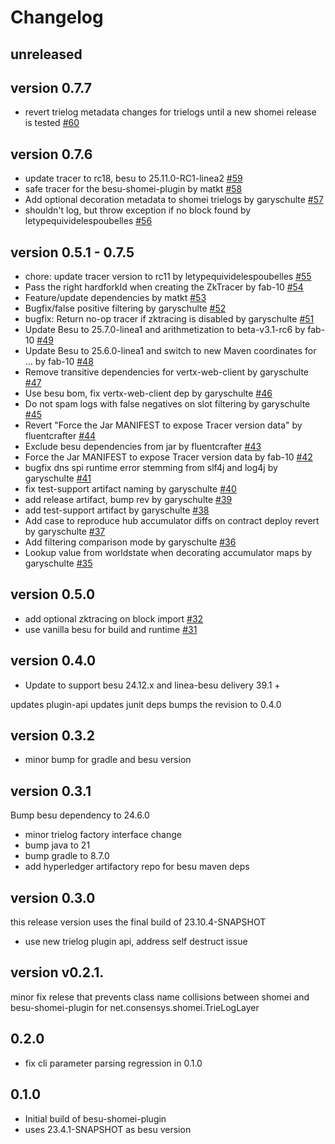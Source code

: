 # Changelog

## unreleased

## version 0.7.7
* revert trielog metadata changes for trielogs until a new shomei release is tested [#60](https://github.com/Consensys/besu-shomei-plugin/pull/60) 

## version 0.7.6
* update tracer to rc18, besu to 25.11.0-RC1-linea2 [#59](https://github.com/Consensys/besu-shomei-plugin/pull/59)
* safe tracer for the besu-shomei-plugin  by matkt [#58](https://github.com/Consensys/besu-shomei-plugin/pull/58)
* Add optional decoration metadata to shomei trielogs  by garyschulte [#57](https://github.com/Consensys/besu-shomei-plugin/pull/57)
* shouldn't log, but throw exception if no block found  by letypequividelespoubelles [#56](https://github.com/Consensys/besu-shomei-plugin/pull/56)


## version 0.5.1 - 0.7.5
* chore: update tracer version to rc11  by letypequividelespoubelles [#55](https://github.com/Consensys/besu-shomei-plugin/pull/55)
* Pass the right hardforkId when creating the ZkTracer  by fab-10 [#54](https://github.com/Consensys/besu-shomei-plugin/pull/54)
* Feature/update dependencies  by matkt [#53](https://github.com/Consensys/besu-shomei-plugin/pull/53)
* Bugfix/false positive filtering  by garyschulte [#52](https://github.com/Consensys/besu-shomei-plugin/pull/52)
* bugfix: Return no-op tracer if zktracing is disabled  by garyschulte [#51](https://github.com/Consensys/besu-shomei-plugin/pull/51)
* Update Besu to 25.7.0-linea1 and arithmetization to beta-v3.1-rc6  by fab-10 [#49](https://github.com/Consensys/besu-shomei-plugin/pull/49)
* Update Besu to 25.6.0-linea1 and switch to new Maven coordinates for …  by fab-10 [#48](https://github.com/Consensys/besu-shomei-plugin/pull/48)
* Remove transitive dependencies for vertx-web-client  by garyschulte [#47](https://github.com/Consensys/besu-shomei-plugin/pull/47)
* Use besu bom, fix vertx-web-client dep  by garyschulte [#46](https://github.com/Consensys/besu-shomei-plugin/pull/46)
* Do not spam logs with false negatives on slot filtering  by garyschulte [#45](https://github.com/Consensys/besu-shomei-plugin/pull/45)
* Revert "Force the Jar MANIFEST to expose Tracer version data"  by fluentcrafter [#44](https://github.com/Consensys/besu-shomei-plugin/pull/44)
* Exclude besu dependencies from jar  by fluentcrafter [#43](https://github.com/Consensys/besu-shomei-plugin/pull/43)
* Force the Jar MANIFEST to expose Tracer version data  by fab-10 [#42](https://github.com/Consensys/besu-shomei-plugin/pull/42)
* bugfix dns spi runtime error stemming from slf4j and log4j  by garyschulte [#41](https://github.com/Consensys/besu-shomei-plugin/pull/41)
* fix test-support artifact naming  by garyschulte [#40](https://github.com/Consensys/besu-shomei-plugin/pull/40)
* add release artifact, bump rev  by garyschulte [#39](https://github.com/Consensys/besu-shomei-plugin/pull/39)
* add test-support artifact  by garyschulte [#38](https://github.com/Consensys/besu-shomei-plugin/pull/38)
* Add case to reproduce hub accumulator diffs on contract deploy revert  by garyschulte [#37](https://github.com/Consensys/besu-shomei-plugin/pull/37)
* Add filtering comparison mode  by garyschulte [#36](https://github.com/Consensys/besu-shomei-plugin/pull/36)
* Lookup value from worldstate when decorating accumulator maps  by garyschulte [#35](https://github.com/Consensys/besu-shomei-plugin/pull/35)

## version 0.5.0
- add optional zktracing on block import [#32](https://github.com/Consensys/besu-shomei-plugin/pull/32)
- use vanilla besu for build and runtime [#31](https://github.com/Consensys/besu-shomei-plugin/pull/31)

## version 0.4.0
- Update to support besu 24.12.x and linea-besu delivery 39.1 +

updates plugin-api
updates junit deps
bumps the revision to 0.4.0

## version 0.3.2
- minor bump for gradle and besu version

## version 0.3.1
Bump besu dependency to 24.6.0
- minor trielog factory interface change
- bump java to 21
- bump gradle to 8.7.0
- add hyperledger artifactory repo for besu maven deps

## version 0.3.0
this release version uses the final build of 23.10.4-SNAPSHOT

- use new trielog plugin api, address self destruct issue

## version v0.2.1.

minor fix relese that prevents class name collisions between shomei and besu-shomei-plugin for net.consensys.shomei.TrieLogLayer

## 0.2.0
- fix cli parameter parsing regression in 0.1.0

## 0.1.0
- Initial build of besu-shomei-plugin
- uses 23.4.1-SNAPSHOT as besu version
